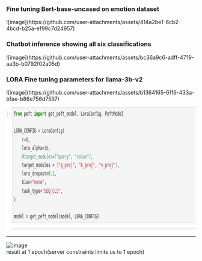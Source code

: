 <h3>Fine tuning Bert-base-uncased on emotion dataset</h3>
![image](https://github.com/user-attachments/assets/414a2be1-6cb2-4bcd-b25a-ef99c7d24957)


<h3>Chatbot inference showing all six classifications</h3>
![image](https://github.com/user-attachments/assets/bc36a9c6-adff-4719-aa3b-b0792f02a05d)


<h3>LORA Fine tuning parameters for llama-3b-v2</h3>
![image](https://github.com/user-attachments/assets/b1364165-61f6-433a-b1ae-b86e756d7597)
<img src="images/6f45a6fb-eb99-400e-9431-2dd3fcf05c32.jpg" width=600 height=340>

---------------------------------------------------------------
![image](https://github.com/user-attachments/assets/e6572dca-f8b9-4c27-a077-f82776470e1b)<br>
result at 1 epoch(server constraints limits us to 1 epoch)
